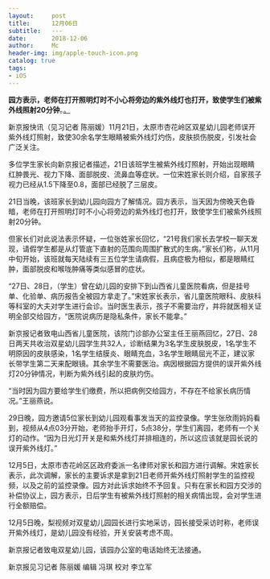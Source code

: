 ```yaml
---
layout:     post
title:      12月06日
subtitle:   ---
date:       2018-12-06
author:     Mc
header-img: img/apple-touch-icon.png
catalog: true
tags:
- iOS
---
```


**园方表示，老师在打开照明灯时不小心将旁边的紫外线灯也打开，致使学生们被紫外线照射20分钟**。[。](http://www.bjnews.com.cn/edu/2018/12/06/528125.html "。")

新京报快讯（见习记者 陈丽媛）11月21日，太原市杏花岭区双星幼儿园老师误开紫外线灯照射，致使30余名学生眼睛被紫外线灯灼伤，皮肤损伤脱皮，引发社会广泛关注。



多位学生家长向新京报记者描述，21日该班学生被紫外线灯照射，开始出现眼睛红肿畏光、视力下降、面部脱皮、流鼻血等症状。一位宋姓家长则介绍，自家孩子视力已经从1.5下降至0.8，面部已经脱了三层皮。



21日当晚，该班家长到幼儿园向园方了解情况。园方表示，当天因为傍晚天色昏暗，老师在打开照明灯时不小心将旁边的紫外线灯也打开，致使学生们被紫外线照射20分钟。



但家长们对此说法表示怀疑，一位张姓家长回忆，“21号我们家长去学校一聊天发现，请假学生都是从灯管底下直射的范围向周围扩散式的生病。”家长们称，从11月中旬开始，该班就每天陆续有三五位学生请病假，且病症极为相似，都是眼睛红肿，面部脱皮和喉咙肿痛等类似感冒的症状。



“27日、28日，（学生）曾在幼儿园的安排下到山西省儿童医院看病，但是挂号单、化验单、病历报告全被园方拿走了。”宋姓家长表示，省儿童医院眼科、皮肤科等科室的大夫对学生进行会诊。当时医生表示，孩子不需要治疗，并将就医相关证明全部交给园方，“医院说病历是隐私条件，家长不能拿。”



新京报记者致电山西省儿童医院，该院门诊部办公室主任王丽燕回忆，27日、28日两天共收治双星幼儿园学生共32人，诊断结果为3名学生皮肤脱皮，1名学生不明原因的皮肤感染，1名学生结膜炎、眼睛充血，3名学生眼睛屈光不正，建议家长带学生第二天来配眼镜。其余学生不需要医治。病因根据园方提供的误开紫外线灯20分钟情况，判断为紫外线引起的皮肤灼伤。



“当时因为园方要给学生们缴费，所以把病例交给园方，不存在不给家长病历情况。”王丽燕说。 



29日晚，园方邀请5位家长到幼儿园观看事发当天的监控录像。学生张欣雨妈妈看到，视频从4点03分开始，老师抬手开灯，5点38分，学生们离园，老师有一个关灯的动作。“因为日光灯开关是和紫外线灯并排相连的，所以这应该就是园长说的误开紫外线灯。”



12月5日，太原市杏花岭区区政府委派一名律师对家长和园方进行调解。宋姓家长表示，此次调解，家长的主要诉求是拿到21日老师开紫外线灯照射学生的监控视频，以及之前的监控录像。园方对此诉求始终不予回复。只有在家长和园方交涉的补偿协议上，园方表示，日后学生有被紫外线灯照射的相关病情出现，会对学生进行全额赔偿。



12月5日晚，梨视频对双星幼儿园园长进行实地采访，园长接受采访时称，老师误开紫外线灯，是幼儿园没有经验，开关安装考虑不周。



新京报记者致电双星幼儿园，该园办公室的电话始终无法接通。



新京报见习记者 陈丽媛 编辑 冯琪 校对 李立军

